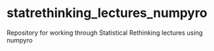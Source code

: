 # statrethinking_lectures_numpyro
Repository for working through Statistical Rethinking lectures using numpyro

